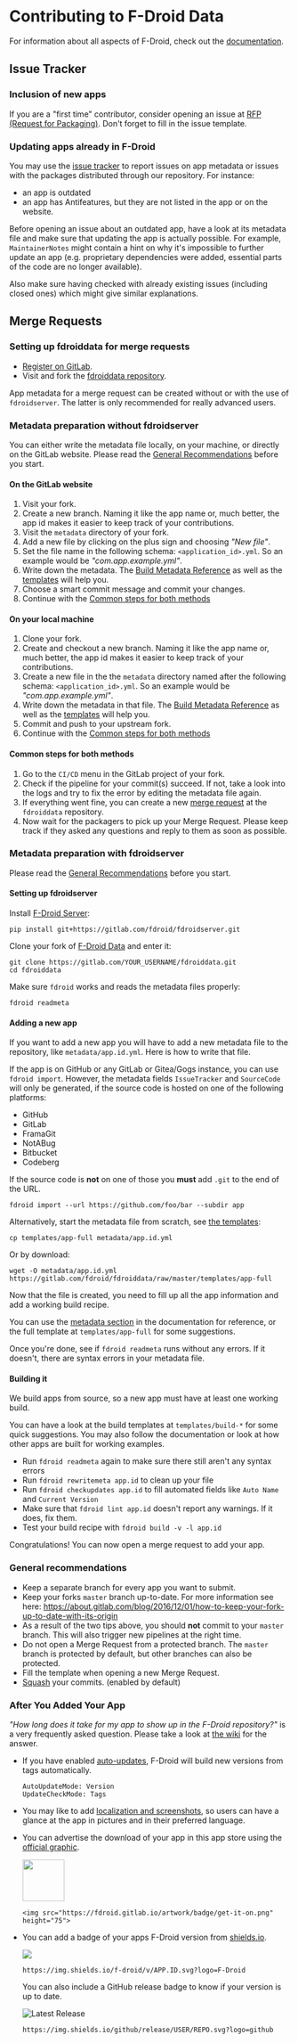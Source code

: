 # Contributing to F-Droid Data

For information about all aspects of F-Droid, check out the [documentation](https://f-droid.org/docs).


## Issue Tracker

### Inclusion of new apps

If you are a "first time" contributor, consider opening an issue at
[RFP (Request for Packaging)](https://gitlab.com/fdroid/rfp/-/issues).
Don't forget to fill in the issue template.

### Updating apps already in F-Droid

You may use the [issue tracker](https://gitlab.com/fdroid/fdroiddata/issues) to report
issues on app metadata or issues with the packages distributed through our repository.
For instance:
- an app is outdated
- an app has Antifeatures, but they are not listed in the app or on the website.

Before opening an issue about an outdated app, have a look at its metadata
file and make sure that updating the app is actually possible. For example,
`MaintainerNotes` might contain a hint on why it's impossible to further update
an app (e.g. proprietary dependencies were added, essential parts of the code
are no longer available).

Also make sure having checked with already existing issues (including closed ones)
which might give similar explanations.

## Merge Requests

### Setting up fdroiddata for merge requests

- [Register on GitLab](https://gitlab.com/).
- Visit and fork the [fdroiddata repository](https://gitlab.com/fdroid/fdroiddata).

App metadata for a merge request can be created without or with the use of `fdroidserver`.
The latter is only recommended for really advanced users.

### Metadata preparation without fdroidserver

You can either write the metadata file locally, on your machine, or directly on the GitLab website.
Please read the [General Recommendations](#general-recommendations) before you start.

#### On the GitLab website

1. Visit your fork.
1. Create a new branch.
   Naming it like the app name or, much better, the app id makes it easier to keep track of your contributions.
1. Visit the `metadata` directory of your fork.
1. Add a new file by clicking on the plus sign and choosing _"New file"_.
1. Set the file name in the following schema: `<application_id>.yml`. So an example would be _"com.app.example.yml"_.
1. Write down the metadata. The [Build Metadata Reference](https://f-droid.org/en/docs/Build_Metadata_Reference)
   as well as the [templates](./templates/README.md)
   will help you.
1. Choose a smart commit message and commit your changes.
1. Continue with the [Common steps for both methods](#common-steps-for-both-methods)

#### On your local machine

1. Clone your fork.
1. Create and checkout a new branch.
   Naming it like the app name or, much better, the app id makes it easier to keep track of your contributions.
1. Create a new file in the the `metadata` directory named after the following schema: `<application_id>.yml`.
   So an example would be _"com.app.example.yml"_.
1. Write down the metadata in that file. The [Build Metadata Reference](https://f-droid.org/en/docs/Build_Metadata_Reference)
   as well as the [templates](./templates/README.md)
   will help you.
1. Commit and push to your upstream fork.
1. Continue with the [Common steps for both methods](#common-steps-for-both-methods)

#### Common steps for both methods

1. Go to the `CI/CD` menu in the GitLab project of your fork.
1. Check if the pipeline for your commit(s) succeed.
   If not, take a look into the logs and try to fix the error by editing the metadata file again.
1. If everything went fine, you can create a
   new [merge request](https://gitlab.com/fdroid/fdroiddata/-/merge_requests) at the `fdroiddata` repository.
1. Now wait for the packagers to pick up your Merge Request. Please keep track if they asked any questions
   and reply to them as soon as possible.

### Metadata preparation with fdroidserver

Please read the [General Recommendations](#general-recommendations) before you start.

#### Setting up fdroidserver

Install [F-Droid Server](https://gitlab.com/fdroid/fdroidserver):
```shell
pip install git+https://gitlab.com/fdroid/fdroidserver.git
```

Clone your fork of [F-Droid Data](https://gitlab.com/fdroid/fdroiddata/) and enter it:
```shell
git clone https://gitlab.com/YOUR_USERNAME/fdroiddata.git
cd fdroiddata
```

Make sure `fdroid` works and reads the metadata files properly:
```shell
fdroid readmeta
```

#### Adding a new app

If you want to add a new app you will have to add a new metadata file to the
repository, like `metadata/app.id.yml`. Here is how to write that file.

If the app is on GitHub or any GitLab or Gitea/Gogs instance, you can use `fdroid import`.
However, the metadata fields `IssueTracker` and `SourceCode` will only be generated, if the source code
is hosted on one of the following platforms:

- GitHub 
- GitLab
- FramaGit
- NotABug
- Bitbucket
- Codeberg

If the source code is **not** on one of those you **must** add `.git` to the end of the URL.

```shell
fdroid import --url https://github.com/foo/bar --subdir app
```

Alternatively, start the metadata file from scratch, see [the templates](https://gitlab.com/fdroid/fdroiddata/tree/master/templates):
```shell
cp templates/app-full metadata/app.id.yml
```

Or by download:
```shell
wget -O metadata/app.id.yml https://gitlab.com/fdroid/fdroiddata/raw/master/templates/app-full
```

Now that the file is created, you need to fill up all the app information and
add a working build recipe.

You can use the [metadata section](https://f-droid.org/docs/Build_Metadata_Reference)
in the documentation for reference, or the full template at `templates/app-full` for
some suggestions.

Once you're done, see if `fdroid readmeta` runs without any errors. If it
doesn't, there are syntax errors in your metadata file.

#### Building it

We build apps from source, so a new app must have at least one working build.

You can have a look at the build templates at `templates/build-*` for some
quick suggestions. You may also follow the documentation or look at how other apps
are built for working examples.

- Run `fdroid readmeta` again to make sure there still aren't any syntax errors
- Run `fdroid rewritemeta app.id` to clean up your file
- Run `fdroid checkupdates app.id` to fill automated fields like `Auto Name` and `Current Version`
- Make sure that `fdroid lint app.id` doesn't report any warnings. If it does, fix them.
- Test your build recipe with `fdroid build -v -l app.id`

Congratulations! You can now open a merge request to add your app.

### General recommendations

- Keep a separate branch for every app you want to submit.
- Keep your forks `master` branch up-to-date. For more information see here:
  https://about.gitlab.com/blog/2016/12/01/how-to-keep-your-fork-up-to-date-with-its-origin
- As a result of the two tips above, you should **not** commit to your `master` branch.
  This will also trigger new pipelines at the right time.
- Do not open a Merge Request from a protected branch.
  The `master` branch is protected by default, but other branches can also be protected.
- Fill the template when opening a new Merge Request.
- [Squash](https://docs.gitlab.com/ee/user/project/merge_requests/squash_and_merge.html)
  your commits. (enabled by default)

### After You Added Your App

_"How long does it take for my app to show up in the F-Droid repository?"_ is a very frequently asked question.
Please take a look at
[the wiki](https://gitlab.com/fdroid/wiki/-/wikis/FAQ#how-long-does-it-take-for-my-app-to-show-up-on-website-and-client)
for the answer.

- If you have enabled [auto-updates], F-Droid will build new versions from tags
    automatically.

    ```
    AutoUpdateMode: Version
    UpdateCheckMode: Tags
    ```
- You may like to add [localization and screenshots], so users can have a glance
    at the app in pictures and in their preferred language.
- You can advertise the download of your app in this app store using the
    [official graphic][get-it-on-fdroid].
  
    <img src="https://fdroid.gitlab.io/artwork/badge/get-it-on.png" height="75">

    ```
    <img src="https://fdroid.gitlab.io/artwork/badge/get-it-on.png" height="75">
    ```
- You can add a badge of your apps F-Droid version from [shields.io].
  
    ![](https://img.shields.io/badge/f--droid-v1.0-blue.svg?logo=F-Droid)
    ```
    https://img.shields.io/f-droid/v/APP.ID.svg?logo=F-Droid
    ```
    You can also include a GitHub release badge to know if your version is
    up to date.
  
    ![Latest Release](https://img.shields.io/badge/release-v1.0-blue.svg?logo=github)
    ```
    https://img.shields.io/github/release/USER/REPO.svg?logo=github
    ```


[localization and screenshots]: https://f-droid.org/docs/All_About_Descriptions_Graphics_and_Screenshots/
[get-it-on-fdroid]: https://f-droid.org/badge/get-it-on.png
[auto-updates]: https://f-droid.org/docs/Build_Metadata_Reference/#autoupdatemode
[shields.io]: https://shields.io/category/version
